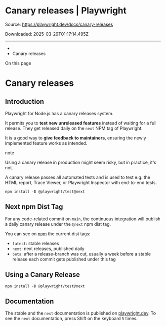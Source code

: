 # Canary releases | Playwright

Source: https://playwright.dev/docs/canary-releases

Downloaded: 2025-03-29T01:17:14.495Z

---

*   [](/)
*   Canary releases

On this page

Canary releases
===============

Introduction[​](#introduction "Direct link to Introduction")
------------------------------------------------------------

Playwright for Node.js has a canary releases system.

It permits you to **test new unreleased features** instead of waiting for a full release. They get released daily on the `next` NPM tag of Playwright.

It is a good way to **give feedback to maintainers**, ensuring the newly implemented feature works as intended.

note

Using a canary release in production might seem risky, but in practice, it's not.

A canary release passes all automated tests and is used to test e.g. the HTML report, Trace Viewer, or Playwright Inspector with end-to-end tests.

    npm install -D @playwright/test@next

Next npm Dist Tag[​](#next-npm-dist-tag "Direct link to Next npm Dist Tag")
---------------------------------------------------------------------------

For any code-related commit on `main`, the continuous integration will publish a daily canary release under the `@next` npm dist tag.

You can see on [npm](https://www.npmjs.com/package/@playwright/test?activeTab=versions) the current dist tags:

*   `latest`: stable releases
*   `next`: next releases, published daily
*   `beta`: after a release-branch was cut, usually a week before a stable release each commit gets published under this tag

Using a Canary Release[​](#using-a-canary-release "Direct link to Using a Canary Release")
------------------------------------------------------------------------------------------

    npm install -D @playwright/test@next

Documentation[​](#documentation "Direct link to Documentation")
---------------------------------------------------------------

The stable and the `next` documentation is published on [playwright.dev](https://playwright.dev). To see the `next` documentation, press Shift on the keyboard `5` times.